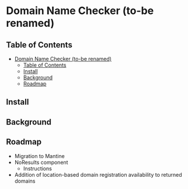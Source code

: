 # Domain Name Checker (to-be renamed)


## Table of Contents

- [Domain Name Checker (to-be renamed)](#domain-name-checker-to-be-renamed)
  - [Table of Contents](#table-of-contents)
  - [Install](#install)
  - [Background](#background)
  - [Roadmap](#roadmap)

## Install



## Background 



## Roadmap

- Migration to Mantine 
- NoResults component
    - Instructions
- Addition of location-based domain registration availability to returned domains